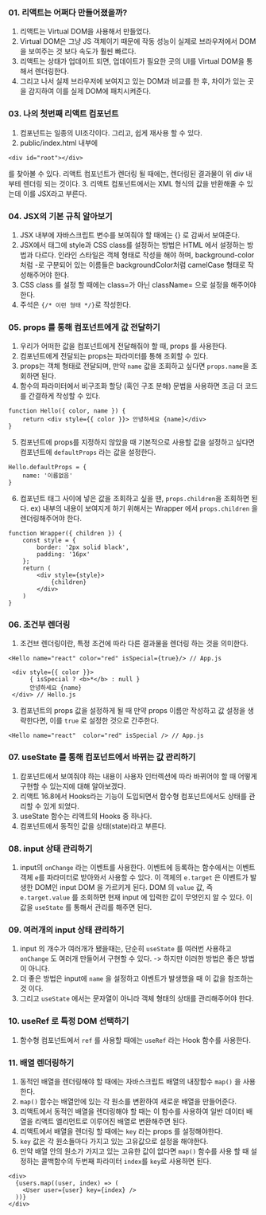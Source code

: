 ### 01. 리액트는 어쩌다 만들어졌을까?
1. 리액트는 Virtual DOM을 사용해서 만들었다.
2. Virtual DOM은 그냥 JS 객체이기 때문에 작동 성능이 실제로 브라우저에서 DOM을 보여주는 것 보다 속도가 훨씬 빠르다.
3. 리액트는 상태가 업데이트 되면, 업데이트가 필요한 곳의 UI를 Virtual DOM을 통해서 렌더링한다.
4. 그리고 나서 실제 브라우저에 보여지고 있는 DOM과 비교를 한 후, 차이가 있는 곳을 감지하여 이를 실제 DOM에 패치시켜준다.

### 03. 나의 첫번째 리액트 컴포넌트
1. 컴포넌트는 일종의 UI조각이다. 그리고, 쉽게 재사용 할 수 있다.
2. public/index.html 내부에 
```
<div id="root"></div> 
```
를 찾아볼 수 있다. 리액트 컴포넌트가 렌더링 될 때에는, 렌더링된 결과물이 위 div 내부테 렌더링 되는 것이다.
3. 리액트 컴포넌트에서는 XML 형식의 값을 반환해줄 수 있는데 이를 JSX라고 부른다.

### 04. JSX의 기본 규칙 알아보기
1. JSX 내부에 자바스크립트 변수를 보여줘야 할 때에는 {} 로 감싸서 보여준다.
2. JSX에서 태그에 style과 CSS class를 설정하는 방법은 HTML 에서 설정하는 방법과 다르다.
인라인 스타일은 객체 형태로 작성을 해야 하며, background-color 처럼 -로 구분되어 있는 이름들은 backgroundColor처럼 camelCase 형태로
작성해주어야 한다.
3. CSS class 를 설정 할 때에는 class=가 아닌 className= 으로 설정을 해주어야 한다.
4. 주석은 ```{/* 이런 형태 */}```로 작성한다.

### 05. props 를 통해 컴포넌트에게 값 전달하기
1. 우리가 어떠한 값을 컴포넌트에게 전달해줘야 할 때, props 를 사용한다.
2. 컴포넌트에게 전달되는 props는 파라미터를 통해 조회할 수 있다.
3. props는 객체 형태로 전달되며, 만약 ```name``` 값을 조회하고 싶다면 ```props.name```을 조회하면 된다.
4. 함수의 파라미터에서 비구조화 할당 (혹인 구조 분해) 문법을 사용하면 조금 더 코드를 간결하게 작성할 수 있다.
```
function Hello({ color, name }) {
    return <div style={{ color }}> 안녕하세요 {name}</div>
}
```
5. 컴포넌트에 props를 지정하지 않았을 때 기본적으로 사용할 값을 설정하고 싶다면 컴포넌트에 ```defaultProps``` 라는 값을 설정한다.
```
Hello.defaultProps = {
    name: '이름없음'
}
```
6. 컴포넌트 태그 사이에 넣은 값을 조회하고 싶을 땐, ```props.children```을 조회하면 된다. 
ex) 내부의 내용이 보여지게 하기 위해서는 Wrapper 에서 ```props.children``` 을 렌더링해주어야 한다.
```
function Wrapper({ children }) {
    const style = {
        border: '2px solid black',
        padding: '16px'
    };
    return (
        <div style={style}>
            {children}
        </div>
    )
}
```

### 06. 조건부 렌더링
1. 조건브 렌더링이란, 특정 조건에 따라 다른 결과물을 렌더링 하는 것을 의미한다.
```
<Hello name="react" color="red" isSpecial={true}/> // App.js
```
```agsl
 <div style={{ color }}>
      { isSpecial ? <b>*</b> : null }
      안녕하세요 {name}
 </div> // Hello.js
```
3. 컴포넌트의 props 값을 설정하게 될 때 만약 props 이름만 작성하고 값 설정을 생략한다면, 이를 ```true``` 로 설정한 것으로 간주한다.
```agsl
<Hello name="react"  color="red" isSpecial /> // App.js
```

### 07. useState 를 통해 컴포넌트에서 바뀌는 값 관리하기
1. 캄포넌트에서 보여줘야 하는 내용이 사용자 인터렉션에 따라 바뀌어야 할 때 어떻게 구현할 수 있는지에 대해 알아보겠다.
2. 리액트 16.8에서 Hooks라는 기능이 도입되면서 함수형 컴포넌트에서도 상태를 관리할 수 있게 되었다.
3. useState 함수는 리액트의 Hooks 중 하나다.
4. 컴포넌트에서 동적인 값을 상태(state)라고 부른다.

### 08. input 상태 관리하기 
1. input의 ```onChange``` 라는 이벤트를 사용한다.
이벤트에 등록하는 함수에서는 이벤트 객체 ```e```를 파라미터로 받아와서 사용할 수 있다.
이 객체의 ```e.target``` 은 이벤트가 발생한 DOM인 input DOM 을 가르키게 된다.
DOM 의 ```value``` 값, 즉 ```e.target.value``` 를 조회하면 현재 input 에 입력한 값이 무엇인지 알 수 있다.
이 값을 ```useState``` 를 통해서 관리를 해주면 된다.

### 09. 여러개의 input 상태 관리하기
1. input 의 개수가 여러개가 됐을때는, 단순히 ```useState``` 를 여러번 사용하고 ```onChange``` 도 여러개 만들어서 구현할 수 있다. 
-> 하지만 이러한 방법은 좋은 방법이 아니다.
2. 더 좋은 방법은 input에 ```name``` 을 설정하고 이벤트가 발생했을 때 이 값을 참조하는 것 이다.
3. 그리고 ```useState``` 에서는 문자열이 아니라 객체 형태의 상태를 관리해주어야 한다.

### 10. useRef 로 특정 DOM 선택하기
1. 함수형 컴포넌트에서 ```ref``` 를 사용할 때에는 ```useRef``` 라는 Hook 함수를 사용한다.

### 11. 배열 렌더링하기
1. 동적인 배열을 렌더링해야 할 때에는 자바스크립트 배열의 내장함수 ```map()``` 을 사용한다. 
2. ```map()``` 함수는 배열안에 있는 각 원소를 변환하여 새로운 배열을 만들어준다.
3. 리액트에서 동적인 배열을 렌더링해야 할 때는 이 함수를 사용하여 일반 데이터 배열을 리액트 엘리먼트로 이루어진 배열로 변환해주면 된다.
4. 리액트에서 배열을 렌더링 할 때에는 ```key``` 라는 props 를 설정해야한다.
5. ```key``` 값은 각 원소들마다 가지고 있는 고유값으로 설정을 해야한다.
6. 만약 배열 안의 원소가 가지고 있는 고유한 값이 없다면 ```map()``` 함수를 사용 할 때 설정하는 콜백함수의 두번째 파라미터 ```index```를
```key```로 사용하면 된다.
```agsl
<div>
  {users.map((user, index) => (
    <User user={user} key={index} />
  ))}
</div>
```